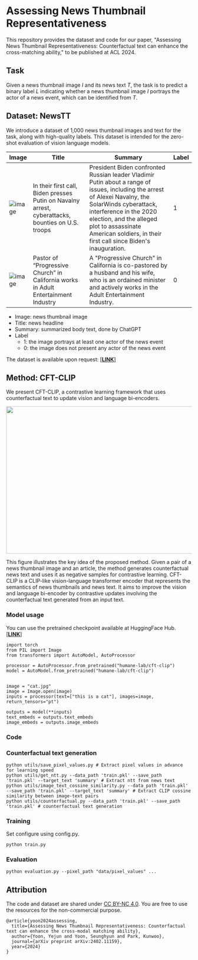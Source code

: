 # Assessing News Thumbnail Representativeness

This repository provides the dataset and code for our paper, "Assessing News Thumbnail Representativeness: Counterfactual text can enhance the cross-matching ability," to be published at ACL 2024.

## Task

Given a news thumbnail image *I* and its news text *T*, the task is to predict a binary label *L* indicating whether a news thumbnail image *I* portrays the actor of a news event, which can be identified from *T*.

## Dataset: NewsTT 

We introduce a dataset of 1,000 news thumbnail images and text for the task, along with high-quality labels.
This dataset is intended for the zero-shot evaluation of vision language models.

|Image|Title|Summary|Label|
|---|---|---|---|
|![image](https://github.com/ssu-humane/news-images-acl24/assets/76805677/7356b5e3-18b3-4e63-93d8-25aec29fc776)|In their first call, Biden presses Putin on Navalny arrest, cyberattacks, bounties on U.S. troops|President Biden confronted Russian leader Vladimir Putin about a range of issues, including the arrest of Alexei Navalny, the SolarWinds cyberattack, interference in the 2020 election, and the alleged plot to assassinate American soldiers, in their first call since Biden's inauguration.|1|
|![image](https://github.com/ssu-humane/news-images-acl24/assets/76805677/1bb52486-4474-4cc4-b158-d96d0c05cde6)|Pastor of “Progressive Church” in California works in Adult Entertainment Industry|A "Progressive Church" in California is co-pastored by a husband and his wife, who is an ordained minister and actively works in the Adult Entertainment Industry.|0|

* Image: news thumbnail image
* Title: news headline 
* Summary: summarized body text, done by ChatGPT
* Label
  - 1: the image portrays at least one actor of the news event
  - 0: the image does not present any actor of the news event

The dataset is available upon request: [[**LINK**]](https://forms.gle/reGnAXrY84XKLpvc7)

## Method: CFT-CLIP

We present CFT-CLIP, a contrastive learning framework that uses counterfactual text to update vision and language bi-encoders. 

<p align="center"><img src="https://github.com/ssu-humane/fake-news-thumbnail_2/assets/76805677/634d2896-9b8d-428c-8c96-8f5c69a7afbd" width="600" height="400"></p>
This figure illustrates the key idea of the proposed method. Given a pair of a news thumbnail image and an article, the method generates counterfactual news text and uses it as negative samples for contrastive learning. CFT-CLIP is a CLIP-like vision-language transformer encoder that represents the semantics of news thumbnails and news text. It aims to improve the vision and language bi-encoder by contrastive updates involving the counterfactual text generated from an input text.

### Model usage

You can use the pretrained checkpoint available at HuggingFace Hub.
[[**LINK**]](https://huggingface.co/humane-lab/cft-clip)

```python3
import torch
from PIL import Image
from transformers import AutoModel, AutoProcessor

processor = AutoProcessor.from_pretrained("humane-lab/cft-clip")
model = AutoModel.from_pretrained("humane-lab/cft-clip")


image = "cat.jpg"
image = Image.open(image)
inputs = processor(text=["this is a cat"], images=image, return_tensors="pt")

outputs = model(**inputs)
text_embeds = outputs.text_embeds
image_embeds = outputs.image_embeds
```

### Code

### Counterfactual text generation
```shell
python utils/save_pixel_values.py # Extract pixel values ​​in advance for learning speed
python utils/get_ntt.py --data_path 'train.pkl' --save_path 'train.pkl' --target_text 'summary' # Extract ntt from news text
python utils/image_text_cossine_similarity.py --data_path 'train.pkl' --save_path 'train.pkl' --target_text 'summary' # Extract CLIP cossine similarity between image-text pairs
python utils/counterfactual.py --data_path 'train.pkl' --save_path 'train.pkl' # counterfactual text generation 
```
### Training
Set configure using config.py.
```shell
python train.py
```
### Evaluation
```shell
python evaluation.py --pixel_path "data/pixel_values" ...
```

## Attribution

The code and dataset are shared under [CC BY-NC 4.0](https://creativecommons.org/licenses/by-nc/4.0/deed.en). 
You are free to use the resources for the non-commercial purpose.

```
@article{yoon2024assessing,
  title={Assessing News Thumbnail Representativeness: Counterfactual text can enhance the cross-modal matching ability},
  author={Yoon, Yejun and Yoon, Seunghyun and Park, Kunwoo},
  journal={arXiv preprint arXiv:2402.11159},
  year={2024}
}
```

